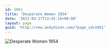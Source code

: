 ```yaml
---
id: 1061
title: 'Desperate Women 1954'
date: '2023-03-17T13:45:16+00:00'
layout: page
guid: 'http://new.andydixon.com/?page_id=1061'
---
```


![Desperate Women 1954](https://i0.wp.com/assets.g8x2.ldn.idrivee2-23.com/posters/Desperate%20Women%201954%2001.jpg?w=1200&ssl=1 "Desperate Women 1954")